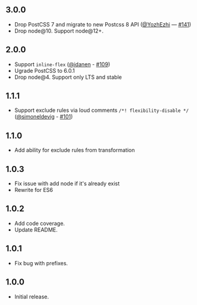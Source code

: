 ## 3.0.0
* Drop PostCSS 7 and migrate to new Postcss 8 API ([@YozhEzhi](https://github.com/YozhEzhi) — [#141](https://github.com/7rulnik/postcss-flexibility/pull/141))
* Drop node@10. Support node@12+.

## 2.0.0
* Support `inline-flex` ([@idanen](https://github.com/idanen) - [#109](https://github.com/7rulnik/postcss-flexibility/pull/109))
* Ugrade PostCSS to 6.0.1
* Drop node@4. Support only LTS and stable

## 1.1.1
* Support exclude rules via loud comments `/*! flexibility-disable */` ([@simoneldevig](https://github.com/simoneldevig) - [#101](https://github.com/7rulnik/postcss-flexibility/pull/101))

## 1.1.0
* Add ability for exclude rules from transformation

## 1.0.3
* Fix issue with add node if it's already exist
* Rewrite for ES6

## 1.0.2
* Add code coverage.
* Update README.

## 1.0.1
* Fix bug with prefixes.

## 1.0.0
* Initial release.

